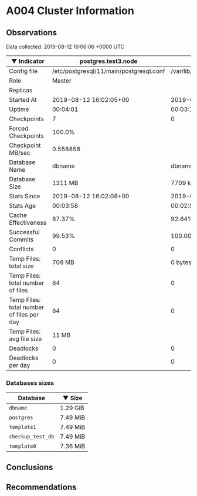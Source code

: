 # A004 Cluster Information #

## Observations ##
Data collected: 2019-08-12 16:06:06 +0000 UTC  

|&#9660;&nbsp;Indicator | postgres.test3.node | postgres.test1.node | postgres.test2.node |
|--------|-------|-------- |-------- |
|Config file |/etc/postgresql/11/main/postgresql.conf|/var/lib/postgresql/11/data1/postgresql.conf|/var/lib/postgresql/11/data2/postgresql.conf|
|Role |Master|<no value>|<no value>|
|Replicas ||<no value>|<no value>|
|Started At |2019-08-12&nbsp;16:02:05+00|2019-08-12 16:02:13+00|2019-08-12 16:02:17+00|
|Uptime |00:04:01|00:03:10|00:03:23|
|Checkpoints |7|0|0|
|Forced Checkpoints |100.0%|<no value>|<no value>|
|Checkpoint MB/sec |0.558858|<no value>|<no value>|
|Database Name |dbname|dbname|dbname|
|Database Size |1311&nbsp;MB|7709 kB|7709 kB|
|Stats Since |2019-08-12&nbsp;16:02:08+00|2019-08-12 16:02:25+00|2019-08-12 16:02:25+00|
|Stats Age |00:03:58|00:02:58|00:03:16|
|Cache Effectiveness |87.37%|92.64%|92.64%|
|Successful Commits |99.53%|100.00%|100.00%|
|Conflicts |0|0|0|
|Temp Files: total size |708&nbsp;MB|0 bytes|0 bytes|
|Temp Files: total number of files |64|0|0|
|Temp Files: total number of files per day |64|0|0|
|Temp Files: avg file size |11&nbsp;MB|<no value>|<no value>|
|Deadlocks |0|0|0|
|Deadlocks per day |0|0|0|


### Databases sizes ###

| Database | &#9660;&nbsp;Size |
|----------|--------|
| `dbname` | 1.29&nbsp;GiB |
| `postgres` | 7.49&nbsp;MiB |
| `template1` | 7.49&nbsp;MiB |
| `checkup_test_db` | 7.49&nbsp;MiB |
| `template0` | 7.36&nbsp;MiB |


## Conclusions ##


## Recommendations ##

